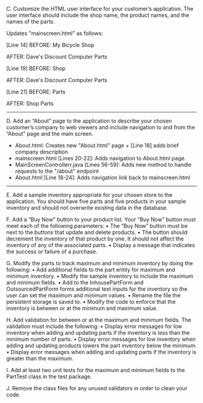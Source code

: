 C.  Customize the HTML user interface for your customer’s application. The user interface should include the shop name, the product names, and the names of the parts.

Updates "mainscreen.html" as follows:

[Line 14]
BEFORE:
My Bicycle Shop

AFTER:
Dave's Discount Computer Parts

[Line 19]
BEFORE:
Shop

AFTER:
Dave's Discount Computer Parts

[Line 21]
BEFORE:
Parts

AFTER:
Shop Parts

______________________________________________


D.  Add an “About” page to the application to describe your chosen customer’s company to web viewers and include navigation to and from the “About” page and the main screen.

- About.html: Creates new "About.html" page + [Line 18] adds brief company description
- mainscreen.html [Lines 20-22]: Adds navigation to About.html page.
- MainScreenControllerr.java [Lines 56-59]: Adds new method to handle requests to the "/about" endpoint
- About.html [Line 18-24]: Adds navigation link back to mainscreen.html

______________________________________________

E.  Add a sample inventory appropriate for your chosen store to the application. You should have five parts and five products in your sample inventory and should not overwrite existing data in the database.





F.  Add a “Buy Now” button to your product list. Your “Buy Now” button must meet each of the following parameters:
•  The “Buy Now” button must be next to the buttons that update and delete products.
•  The button should decrement the inventory of that product by one. It should not affect the inventory of any of the associated parts.
•  Display a message that indicates the success or failure of a purchase.






G.  Modify the parts to track maximum and minimum inventory by doing the following:
•  Add additional fields to the part entity for maximum and minimum inventory.
•  Modify the sample inventory to include the maximum and minimum fields.
•  Add to the InhousePartForm and OutsourcedPartForm forms additional text inputs for the inventory so the user can set the maximum and minimum values.
•  Rename the file the persistent storage is saved to.
•  Modify the code to enforce that the inventory is between or at the minimum and maximum value.






H.  Add validation for between or at the maximum and minimum fields. The validation must include the following:
•  Display error messages for low inventory when adding and updating parts if the inventory is less than the minimum number of parts.
•  Display error messages for low inventory when adding and updating products lowers the part inventory below the minimum.
•  Display error messages when adding and updating parts if the inventory is greater than the maximum.






I.  Add at least two unit tests for the maximum and minimum fields to the PartTest class in the test package.






J.  Remove the class files for any unused validators in order to clean your code.